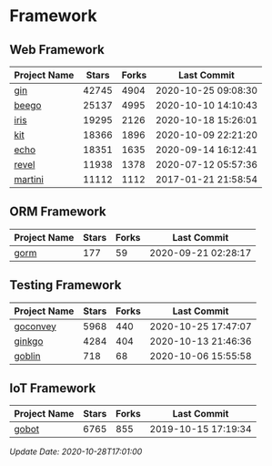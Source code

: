 # Framework

## Web Framework
| Project Name | Stars | Forks | Last Commit |
| ------------ | ----- | ----- | ----------- |
| [gin](https://github.com/gin-gonic/gin) | 42745 | 4904 | 2020-10-25 09:08:30 |
| [beego](https://github.com/astaxie/beego) | 25137 | 4995 | 2020-10-10 14:10:43 |
| [iris](https://github.com/kataras/iris) | 19295 | 2126 | 2020-10-18 15:26:01 |
| [kit](https://github.com/go-kit/kit) | 18366 | 1896 | 2020-10-09 22:21:20 |
| [echo](https://github.com/labstack/echo) | 18351 | 1635 | 2020-09-14 16:12:41 |
| [revel](https://github.com/revel/revel) | 11938 | 1378 | 2020-07-12 05:57:36 |
| [martini](https://github.com/go-martini/martini) | 11112 | 1112 | 2017-01-21 21:58:54 |

## ORM Framework
| Project Name | Stars | Forks | Last Commit |
| ------------ | ----- | ----- | ----------- |
| [gorm](https://github.com/jinzhu/gorm) | 177 | 59 | 2020-09-21 02:28:17 |

## Testing Framework
| Project Name | Stars | Forks | Last Commit |
| ------------ | ----- | ----- | ----------- |
| [goconvey](https://github.com/smartystreets/goconvey) | 5968 | 440 | 2020-10-25 17:47:07 |
| [ginkgo](https://github.com/onsi/ginkgo) | 4284 | 404 | 2020-10-13 21:46:36 |
| [goblin](https://github.com/franela/goblin) | 718 | 68 | 2020-10-06 15:55:58 |

## IoT Framework
| Project Name | Stars | Forks | Last Commit |
| ------------ | ----- | ----- | ----------- |
| [gobot](https://github.com/hybridgroup/gobot) | 6765 | 855 | 2019-10-15 17:19:34 |

*Update Date: 2020-10-28T17:01:00*
